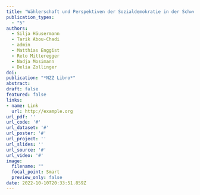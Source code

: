 ```yaml
---
title: "Wählerschaft und Perspektiven der Sozialdemokratie in der Schweiz"
publication_types:
  - "5"
authors:
  - Silja Häusermann
  - Tarik Abou-Chadi
  - admin
  - Matthias Enggist
  - Reto Mitteregger
  - Nadja Mosimann
  - Delia Zollinger
doi: 
publication: "*NZZ Libro*"
abstract: 
draft: false
featured: false
links:
- name: Link
  url: http://example.org
url_pdf: ''
url_code: '#'
url_dataset: '#'
url_poster: '#'
url_project: ''
url_slides: ''
url_source: '#'
url_video: '#'
image:
  filename: ""
  focal_point: Smart
  preview_only: false
date: 2022-10-10T20:33:51.859Z
---
```

